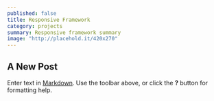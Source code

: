 ```yaml
---
published: false
title: Responsive Framework
category: projects
summary: Responsive framework summary
image: "http://placehold.it/420x270"
---
```


## A New Post

Enter text in [Markdown](http://daringfireball.net/projects/markdown/). Use the toolbar above, or click the **?** button for formatting help.
